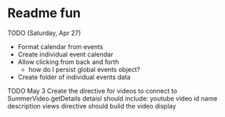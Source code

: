Readme fun
===============

TODO
(Saturday, Apr 27)
- Format calendar from events
- Create individual event calendar
- Allow clicking from back and forth
   - how do I persist global events object?
- Create folder of individual events data

TODO
May 3
Create the directive for videos to connect to SummerVideo.getDetails
   detaisl should include:
      youtube video id
      name
      description
      views
   directive should build the video display